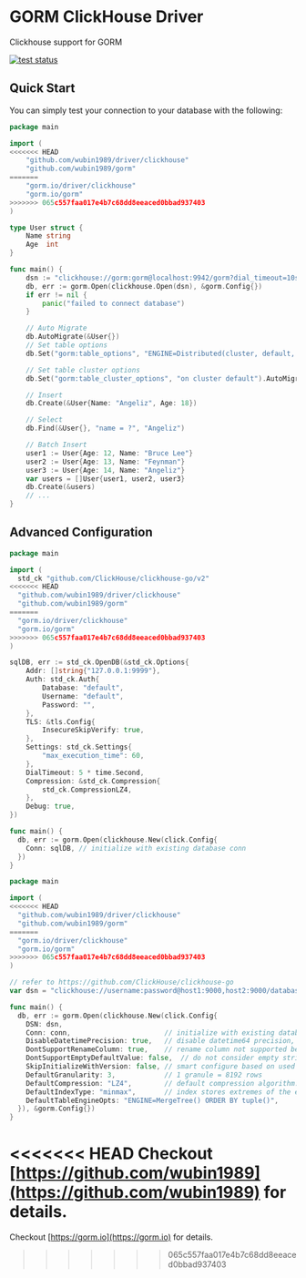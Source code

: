 # GORM ClickHouse Driver

Clickhouse support for GORM

[![test status](https://github.com/go-gorm/clickhouse/workflows/tests/badge.svg?branch=master "test status")](https://github.com/go-gorm/clickhouse/actions)

## Quick Start

You can simply test your connection to your database with the following:

```go
package main

import (
<<<<<<< HEAD
	"github.com/wubin1989/driver/clickhouse"
	"github.com/wubin1989/gorm"
=======
	"gorm.io/driver/clickhouse"
	"gorm.io/gorm"
>>>>>>> 065c557faa017e4b7c68dd8eeaced0bbad937403
)

type User struct {
	Name string
	Age  int
}

func main() {
	dsn := "clickhouse://gorm:gorm@localhost:9942/gorm?dial_timeout=10s&read_timeout=20s"
	db, err := gorm.Open(clickhouse.Open(dsn), &gorm.Config{})
	if err != nil {
		panic("failed to connect database")
	}

	// Auto Migrate
	db.AutoMigrate(&User{})
	// Set table options
	db.Set("gorm:table_options", "ENGINE=Distributed(cluster, default, hits)").AutoMigrate(&User{})

	// Set table cluster options
	db.Set("gorm:table_cluster_options", "on cluster default").AutoMigrate(&User{})

	// Insert
	db.Create(&User{Name: "Angeliz", Age: 18})

	// Select
	db.Find(&User{}, "name = ?", "Angeliz")

	// Batch Insert
	user1 := User{Age: 12, Name: "Bruce Lee"}
	user2 := User{Age: 13, Name: "Feynman"}
	user3 := User{Age: 14, Name: "Angeliz"}
	var users = []User{user1, user2, user3}
	db.Create(&users)
	// ...
}

```

## Advanced Configuration

```go
package main

import (
  std_ck "github.com/ClickHouse/clickhouse-go/v2"
<<<<<<< HEAD
  "github.com/wubin1989/driver/clickhouse"
  "github.com/wubin1989/gorm"
=======
  "gorm.io/driver/clickhouse"
  "gorm.io/gorm"
>>>>>>> 065c557faa017e4b7c68dd8eeaced0bbad937403
)

sqlDB, err := std_ck.OpenDB(&std_ck.Options{
	Addr: []string{"127.0.0.1:9999"},
	Auth: std_ck.Auth{
		Database: "default",
		Username: "default",
		Password: "",
	},
	TLS: &tls.Config{
		InsecureSkipVerify: true,
	},
	Settings: std_ck.Settings{
		"max_execution_time": 60,
	},
	DialTimeout: 5 * time.Second,
	Compression: &std_ck.Compression{
		std_ck.CompressionLZ4,
	},
	Debug: true,
})

func main() {
  db, err := gorm.Open(clickhouse.New(click.Config{
    Conn: sqlDB, // initialize with existing database conn
  })
}
```

```go
package main

import (
<<<<<<< HEAD
  "github.com/wubin1989/driver/clickhouse"
  "github.com/wubin1989/gorm"
=======
  "gorm.io/driver/clickhouse"
  "gorm.io/gorm"
>>>>>>> 065c557faa017e4b7c68dd8eeaced0bbad937403
)

// refer to https://github.com/ClickHouse/clickhouse-go
var dsn = "clickhouse://username:password@host1:9000,host2:9000/database?dial_timeout=200ms&max_execution_time=60"

func main() {
  db, err := gorm.Open(clickhouse.New(click.Config{
    DSN: dsn,
    Conn: conn,                       // initialize with existing database conn
    DisableDatetimePrecision: true,   // disable datetime64 precision, not supported before clickhouse 20.4
    DontSupportRenameColumn: true,    // rename column not supported before clickhouse 20.4
    DontSupportEmptyDefaultValue: false,  // do not consider empty strings as valid default values
    SkipInitializeWithVersion: false, // smart configure based on used version
    DefaultGranularity: 3,            // 1 granule = 8192 rows
    DefaultCompression: "LZ4",        // default compression algorithm. LZ4 is lossless
    DefaultIndexType: "minmax",       // index stores extremes of the expression
    DefaultTableEngineOpts: "ENGINE=MergeTree() ORDER BY tuple()",
  }), &gorm.Config{})
}
```

<<<<<<< HEAD
Checkout [https://github.com/wubin1989](https://github.com/wubin1989) for details.
=======
Checkout [https://gorm.io](https://gorm.io) for details.
>>>>>>> 065c557faa017e4b7c68dd8eeaced0bbad937403
